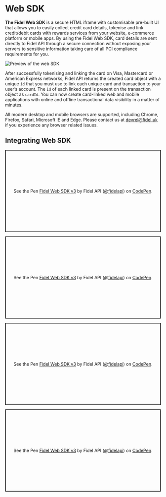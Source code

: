 # Web SDK

**The Fidel Web SDK** is a secure HTML iframe with customisable pre-built UI that allows you to easily collect credit card details, tokenise and link credit/debit cards with rewards services from your website, e-commerce platform or mobile apps. By using the Fidel Web SDK, card details are sent directly to Fidel API through a secure connection without exposing your servers to sensitive information taking care of all PCI compliance requirements for you.

<img
  src="https://docs.fidel.uk/assets/images/sdk_web.png"
  srcset="https://docs.fidel.uk/assets/images/sdk_web.png, https://docs.fidel.uk/assets/images/sdk_web@2x.png 2x"
  alt="Preview of the web SDK"
/>

After successfully tokenising and linking the card on Visa, Mastercard or American Express networks, Fidel API returns the created card object with a unique `id` that you must use to link each unique card and transaction to your user’s account. The `id` of each linked card is present on the transaction object as `cardId`. You can now create card-linked web and mobile applications with online and offline transactional data visibility in a matter of minutes.

All modern desktop and mobile browsers are supported, including Chrome, Firefox, Safari, Microsoft IE and Edge. Please contact us at [devrel@fidel.uk](mailto:devrel@fidel.uk) if you experience any browser related issues.

## Integrating Web SDK

<p class="codepen" data-height="700" data-theme-id="dark" data-default-tab="result" data-user="fidelapi" data-slug-hash="BaQzjxp"  data-editable="true" style="height: 265px; box-sizing: border-box; display: flex; align-items: center; justify-content: center; border: 2px solid; margin: 1em 0; padding: 1em;" data-pen-title="Fidel Web SDK v3">
  <span>See the Pen <a href="https://codepen.io/fidelapi/pen/BaQzjxp">
  Fidel Web SDK v3</a> by Fidel API (<a href="https://codepen.io/fidelapi">@fidelapi</a>)
  on <a href="https://codepen.io">CodePen</a>.</span>
</p>

<p class="codepen" data-height="700" data-theme-id="dark" data-default-tab="result" data-user="fidelapi" data-slug-hash="XWNezea"  data-editable="true" style="height: 265px; box-sizing: border-box; display: flex; align-items: center; justify-content: center; border: 2px solid; margin: 1em 0; padding: 1em;" data-pen-title="Fidel Web SDK v3">
  <span>See the Pen <a href="https://codepen.io/fidelapi/pen/XWNezea">
  Fidel Web SDK v3</a> by Fidel API (<a href="https://codepen.io/fidelapi">@fidelapi</a>)
  on <a href="https://codepen.io">CodePen</a>.</span>
</p>

<p class="codepen" data-height="700" data-theme-id="dark" data-default-tab="result" data-user="fidelapi" data-slug-hash="OJbxZzW"  data-editable="true" style="height: 265px; box-sizing: border-box; display: flex; align-items: center; justify-content: center; border: 2px solid; margin: 1em 0; padding: 1em;" data-pen-title="Fidel Web SDK v3">
  <span>See the Pen <a href="https://codepen.io/fidelapi/pen/OJbxZzW">
  Fidel Web SDK v3</a> by Fidel API (<a href="https://codepen.io/fidelapi">@fidelapi</a>)
  on <a href="https://codepen.io">CodePen</a>.</span>
</p>

<p class="codepen" data-height="700" data-theme-id="dark" data-default-tab="result" data-user="fidelapi" data-slug-hash="eYBGrrQ"  data-editable="true" style="height: 265px; box-sizing: border-box; display: flex; align-items: center; justify-content: center; border: 2px solid; margin: 1em 0; padding: 1em;" data-pen-title="Fidel Web SDK v3">
  <span>See the Pen <a href="https://codepen.io/fidelapi/pen/eYBGrrQ">
  Fidel Web SDK v3</a> by Fidel API (<a href="https://codepen.io/fidelapi">@fidelapi</a>)
  on <a href="https://codepen.io">CodePen</a>.</span>
</p>